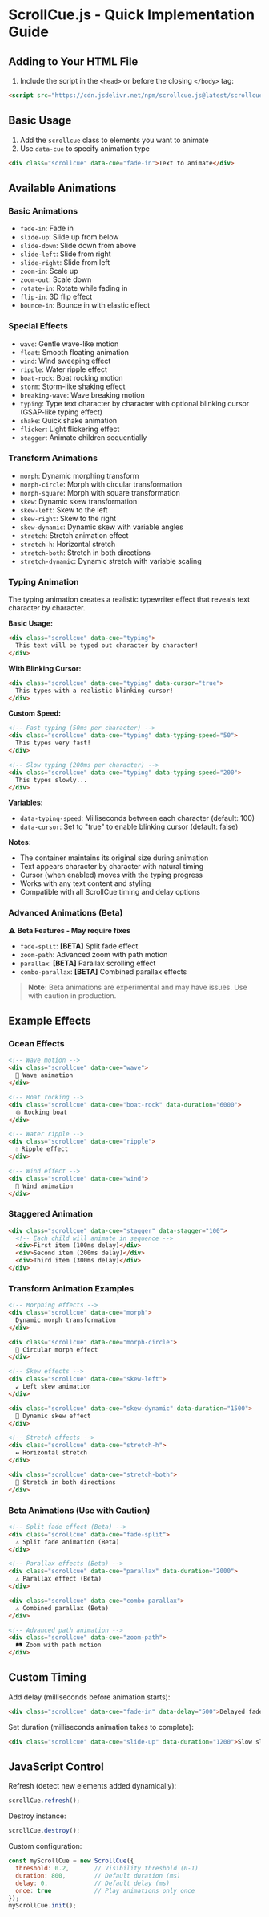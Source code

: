 # ScrollCue.js - Quick Implementation Guide

## Adding to Your HTML File

1. Include the script in the `<head>` or before the closing `</body>` tag:

```html
<script src="https://cdn.jsdelivr.net/npm/scrollcue.js@latest/scrollcue.all-in-one.min.js"></script>
```

## Basic Usage

1. Add the `scrollcue` class to elements you want to animate
2. Use `data-cue` to specify animation type

```html
<div class="scrollcue" data-cue="fade-in">Text to animate</div>
```

## Available Animations

### Basic Animations
- `fade-in`: Fade in
- `slide-up`: Slide up from below
- `slide-down`: Slide down from above
- `slide-left`: Slide from right
- `slide-right`: Slide from left
- `zoom-in`: Scale up
- `zoom-out`: Scale down
- `rotate-in`: Rotate while fading in
- `flip-in`: 3D flip effect
- `bounce-in`: Bounce in with elastic effect

### Special Effects
- `wave`: Gentle wave-like motion
- `float`: Smooth floating animation
- `wind`: Wind sweeping effect
- `ripple`: Water ripple effect
- `boat-rock`: Boat rocking motion
- `storm`: Storm-like shaking effect
- `breaking-wave`: Wave breaking motion
- `typing`: Type text character by character with optional blinking cursor (GSAP-like typing effect)
- `shake`: Quick shake animation
- `flicker`: Light flickering effect
- `stagger`: Animate children sequentially

### Transform Animations
- `morph`: Dynamic morphing transform
- `morph-circle`: Morph with circular transformation
- `morph-square`: Morph with square transformation
- `skew`: Dynamic skew transformation
- `skew-left`: Skew to the left
- `skew-right`: Skew to the right
- `skew-dynamic`: Dynamic skew with variable angles
- `stretch`: Stretch animation effect
- `stretch-h`: Horizontal stretch
- `stretch-both`: Stretch in both directions
- `stretch-dynamic`: Dynamic stretch with variable scaling

### Typing Animation

The typing animation creates a realistic typewriter effect that reveals text character by character.

**Basic Usage:**

```html
<div class="scrollcue" data-cue="typing">
  This text will be typed out character by character!
</div>
```

**With Blinking Cursor:**

```html
<div class="scrollcue" data-cue="typing" data-cursor="true">
  This types with a realistic blinking cursor!
</div>
```

**Custom Speed:**

```html
<!-- Fast typing (50ms per character) -->
<div class="scrollcue" data-cue="typing" data-typing-speed="50">
  This types very fast!
</div>

<!-- Slow typing (200ms per character) -->
<div class="scrollcue" data-cue="typing" data-typing-speed="200">
  This types slowly...
</div>
```

**Variables:**

- `data-typing-speed`: Milliseconds between each character (default: 100)
- `data-cursor`: Set to "true" to enable blinking cursor (default: false)

**Notes:**

- The container maintains its original size during animation
- Text appears character by character with natural timing
- Cursor (when enabled) moves with the typing progress
- Works with any text content and styling
- Compatible with all ScrollCue timing and delay options

### Advanced Animations (Beta)
⚠️ **Beta Features - May require fixes**

- `fade-split`: **[BETA]** Split fade effect
- `zoom-path`: Advanced zoom with path motion
- `parallax`: **[BETA]** Parallax scrolling effect
- `combo-parallax`: **[BETA]** Combined parallax effects

> **Note:** Beta animations are experimental and may have issues. Use with caution in production.

## Example Effects

### Ocean Effects

```html
<!-- Wave motion -->
<div class="scrollcue" data-cue="wave">
  🌊 Wave animation
</div>

<!-- Boat rocking -->
<div class="scrollcue" data-cue="boat-rock" data-duration="6000">
  ⛵ Rocking boat
</div>

<!-- Water ripple -->
<div class="scrollcue" data-cue="ripple">
  💧 Ripple effect
</div>

<!-- Wind effect -->
<div class="scrollcue" data-cue="wind">
  💨 Wind animation
</div>
```

### Staggered Animation

```html
<div class="scrollcue" data-cue="stagger" data-stagger="100">
  <!-- Each child will animate in sequence -->
  <div>First item (100ms delay)</div>
  <div>Second item (200ms delay)</div>
  <div>Third item (300ms delay)</div>
</div>
```

### Transform Animation Examples

```html
<!-- Morphing effects -->
<div class="scrollcue" data-cue="morph">
  Dynamic morph transformation
</div>

<div class="scrollcue" data-cue="morph-circle">
  🔵 Circular morph effect
</div>

<!-- Skew effects -->
<div class="scrollcue" data-cue="skew-left">
  ↙️ Left skew animation
</div>

<div class="scrollcue" data-cue="skew-dynamic" data-duration="1500">
  🔄 Dynamic skew effect
</div>

<!-- Stretch effects -->
<div class="scrollcue" data-cue="stretch-h">
  ↔️ Horizontal stretch
</div>

<div class="scrollcue" data-cue="stretch-both">
  📏 Stretch in both directions
</div>
```

### Beta Animations (Use with Caution)

```html
<!-- Split fade effect (Beta) -->
<div class="scrollcue" data-cue="fade-split">
  ⚠️ Split fade animation (Beta)
</div>

<!-- Parallax effects (Beta) -->
<div class="scrollcue" data-cue="parallax" data-duration="2000">
  ⚠️ Parallax effect (Beta)
</div>

<div class="scrollcue" data-cue="combo-parallax">
  ⚠️ Combined parallax (Beta)
</div>

<!-- Advanced path animation -->
<div class="scrollcue" data-cue="zoom-path">
  🛤️ Zoom with path motion
</div>
```

## Custom Timing

Add delay (milliseconds before animation starts):

```html
<div class="scrollcue" data-cue="fade-in" data-delay="500">Delayed fade</div>
```


Set duration (milliseconds animation takes to complete):

```html
<div class="scrollcue" data-cue="slide-up" data-duration="1200">Slow slide up</div>
```

## JavaScript Control

Refresh (detect new elements added dynamically):

```javascript
scrollCue.refresh();
```

Destroy instance:

```javascript
scrollCue.destroy();
```

Custom configuration:

```javascript
const myScrollCue = new ScrollCue({
  threshold: 0.2,       // Visibility threshold (0-1)
  duration: 800,        // Default duration (ms)
  delay: 0,             // Default delay (ms)
  once: true            // Play animations only once
});
myScrollCue.init();
```